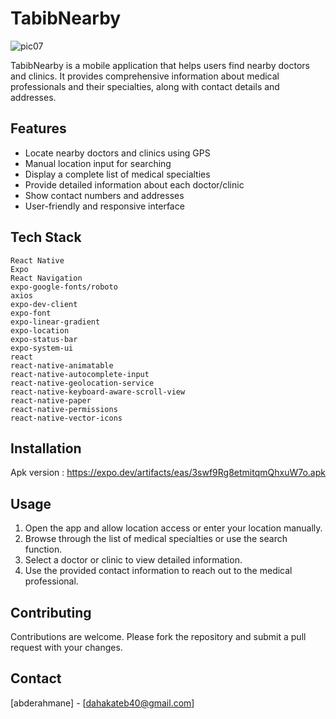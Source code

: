 # TabibNearby
![pic07](https://github.com/user-attachments/assets/7aa8dace-c31f-4d66-b6b7-774680013693)

TabibNearby is a mobile application that helps users find nearby doctors and clinics. It provides comprehensive information about medical professionals and their specialties, along with contact details and addresses.

## Features

- Locate nearby doctors and clinics using GPS
- Manual location input for searching
- Display a complete list of medical specialties
- Provide detailed information about each doctor/clinic
- Show contact numbers and addresses
- User-friendly and responsive interface

## Tech Stack

    React Native
    Expo
    React Navigation
    expo-google-fonts/roboto
    axios
    expo-dev-client
    expo-font
    expo-linear-gradient
    expo-location
    expo-status-bar
    expo-system-ui
    react
    react-native-animatable
    react-native-autocomplete-input
    react-native-geolocation-service
    react-native-keyboard-aware-scroll-view
    react-native-paper
    react-native-permissions
    react-native-vector-icons

## Installation

Apk version : https://expo.dev/artifacts/eas/3swf9Rg8etmitqmQhxuW7o.apk

   ## Usage

1. Open the app and allow location access or enter your location manually.
2. Browse through the list of medical specialties or use the search function.
3. Select a doctor or clinic to view detailed information.
4. Use the provided contact information to reach out to the medical professional.

## Contributing

Contributions are welcome. Please fork the repository and submit a pull request with your changes.

## Contact

[abderahmane] - [dahakateb40@gmail.com]

